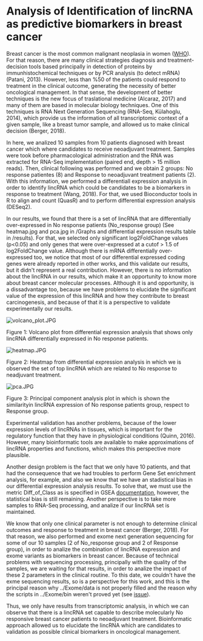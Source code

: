 # Analysis of Identification of lincRNA as predictive biomarkers in breast cancer

Breast cancer is the most common malignant neoplasia in women ([WHO](https://www.who.int/cancer/prevention/diagnosis-screening/breast-cancer/en/)). For that reason, there are many clinical strategies diagnosis and treatment-decision tools based principally in detection of proteins by immunhistochemical techniques or by PCR analysis (to detect mRNA) (Patani, 2013).
However, less than %50 of the patients could respond to treatment in the clinical outcome, generating the necessity of better oncological management. In that sense, the development of better techniques is the new focus of traslational medicine (Alcaraz, 2017) and many of them are based in molecular biology techniques. One of this techniques is RNA Next Generation Sequencing
(RNA-Seq, Külahoglu, 2014), which provide us the information of all transcriptomic context of a given sample, like a breast tumor sample, and allowed us to make clinical decision (Berger, 2018).

In here, we analized 10 samples from 10 patients diagnosed with breast cancer which where candidates to receive neoadjuvant treatment. Samples were took before pharmacological administration and the RNA was extracted for RNA-Seq implementation (paired end, depth > 15 million reads). Then, clinical following was performed and we obtain 2 groups: No response patientes (8) and Response to neoadjuvant treatment patients (2).
With this information, we performed a differentiall expression analysis in order to identify lincRNA which could be candidates to be a biomarkers in response to treatment (Wang, 2018). For that, we used Bioconductor tools in R to align and count (QuasR) and to perform differential expression analysis (DESeq2).

In our results, we found that there is a set of lincRNA that are differentially over-expressed in No response patients (No_response group) (See heatmap.jpg and pca.jpg in /Graphs and differential expression results table in /results). For that, we selected only significant log2FoldChange values (p<0.05) and only genes that were over-expressed at a cutof > 1.5 of log2FoldChange value. Although there is mRNA differentially over-expressed
too, we notice that most of our differential expressed coding genes were already reported in other works, and this validate our results, but it didn't represent a real contribution. However, there is no information about the lincRNA in our results, which make it an opportunity to know more about breast cancer molecular processes. Although it is and opportunity, is a dissadvantage too, because 
we have problems to elucidate the significant value of the expression of this lincRNA and how they contribute to breast carcinogenesis, and because of that it is a perspective to validate experimentally our results.

![volcano_plot.JPG](https://github.com/LauraMCE/lncRNA_BC/blob/master/Transcriptome/Graphs/volcano_plot.JPG)

Figure 1: Volcano plot from differential expression analysis that shows only lincRNA differentially expressed in No response patients.

![heatmap.JPG](https://github.com/LauraMCE/lncRNA_BC/blob/master/Transcriptome/Graphs/heatmap.JPG)

Figure 2: Heatmap from differential expression analysis in which we is observed the set of top lincRNA which are related to No response to neadjuvant treatment.

![pca.JPG](https://github.com/LauraMCE/lncRNA_BC/blob/master/Transcriptome/Graphs/pca.JPG)

Figure 3: Principal component analysis plot in which is shown the similarityin lincRNA expression of No response patients group, respect to Response group.

Experimental validation has another problems, because of the lower expression levels of lincRNAs in tissues, which is important for the regulatory function that they have in physiological conditions (Quinn, 2016). However, many bioinformatic tools are available to make approximations of lincRNA properties and functions, which makes this perspective more plausible.

Another design problem is the fact that we only have 10 patients, and that had the consequence that we had troubles to perform Gene Set enrichment analysis, for example, and also we know that we have an stadistical bias in our differential expression analysis results. To solve that, we must use the metric Diff_of_Class as is specified in GSEA [documentation](http://software.broadinstitute.org/gsea/doc/GSEAUserGuideFrame.html?Consistent_Features), however, the statistical bias is still remaining. Another perspective is to take more samples to RNA-Seq processing, and analize if our lincRNA set is maintained.

We know that only one clinical parameter is not enough to determine clinical outcomes and response to treatment in breast cancer (Berger, 2018). For that reason, we also performed and exome next generation sequencing for some of our 10 samples (2 of No_response group and 2 of Response group), in order to analize the combination of lincRNA expression and exome variants as biomarkers
in breast cancer. Because of technical problems with sequencing processing, principally with the quality of the samples, we are waiting for that results, in order to analize the impact of these 2 parameters in the clinical routine. To this date, we couldn't have the exme sequencing results, so is a perspective for this work,  and this is the principal reason why ../Exome/data is not properly filled and the reason why the scripts in ../Exome/bin weren't proved yet (see [issue](https://github.com/LauraMCE/lncRNA_BC/issues/26#issue-517289033)).

Thus, we only have results from transcriptomic analysis, in which we can observe that there is a lincRNA set capable to describe molecularly No responsive breast cancer patients to neoadjuvant treatment. Bioinformatic approach allowed us to elucidate the lincRNA which are candidates to validation as possible clinical biomarkers in oncological management.
